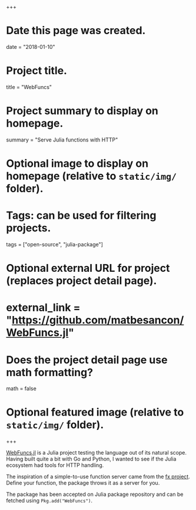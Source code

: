 +++
# Date this page was created.
date = "2018-01-10"

# Project title.
title = "WebFuncs"

# Project summary to display on homepage.
summary = "Serve Julia functions with HTTP"

# Optional image to display on homepage (relative to `static/img/` folder).

# Tags: can be used for filtering projects.
tags = ["open-source", "julia-package"]

# Optional external URL for project (replaces project detail page).
# external_link = "https://github.com/matbesancon/WebFuncs.jl"

# Does the project detail page use math formatting?
math = false

# Optional featured image (relative to `static/img/` folder).

+++

[WebFuncs.jl](https://github.com/matbesancon/WebFuncs.jl) is a Julia project testing the language out of its natural
scope. Having built quite a bit with Go and Python, I wanted to see if
the Julia ecosystem had tools for HTTP handling.

The inspiration of a simple-to-use function server came from the
[fx project](https://github.com/metrue/fx). Define your function, the
package throws it as a server for you.

The package has been accepted on Julia package repository and can be fetched
using `Pkg.add("WebFuncs")`.
